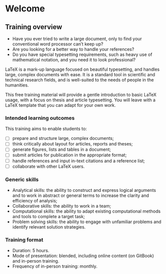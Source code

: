 # Welcome

## Training overview

* Have you ever tried to write a large document, only to find your conventional word processor can’t keep up? 
* Are you looking for a better way to handle your references? 
* Do you have special typesetting requirements, such as heavy use of mathematical notation, and you need it to look professional?

LaTeX is a mark-up language focused on beautiful typesetting, and handles large, complex documents with ease. It is a standard tool in scientific and technical research fields, and is well-suited to the needs of people in the humanities.

This free training material will provide a gentle introduction to basic LaTeX usage, with a focus on thesis and article typesetting. You will leave with a LaTeX template that you can adapt for your own work.

### Intended learning outcomes

This training aims to enable students to:

* [ ] prepare and structure large, complex documents;
* [ ] think critically about layout for articles, reports and theses;
* [ ] generate figures, lists and tables in a document;
* [ ] submit articles for publication in the appropriate format;
* [ ] handle references and input in-text citations and a reference list;
* [ ] collaborate with other LaTeX users.

### Generic skills

* Analytical skills: the ability to construct and express logical arguments and to work in abstract or general terms to increase the clarity and efficiency of analysis;
* Collaborative skills: the ability to work in a team;
* Computational skills: the ability to adapt existing computational methods and tools to complete a target task;
* Problem solving skills: the ability to engage with unfamiliar problems and identify relevant solution strategies.

### Training format

* Duration: 5 hours.
* Mode of presentation: blended, including online content \(on GitBook\) and in-person training.
* Frequency of in-person training: monthly.

